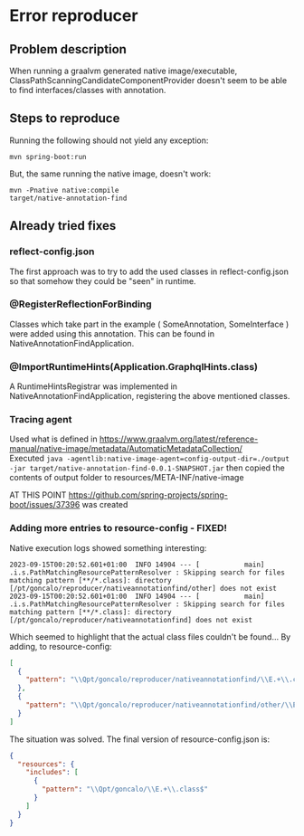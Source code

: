 # Error reproducer

## Problem description

When running a graalvm generated native image/executable, ClassPathScanningCandidateComponentProvider doesn't
seem to be able to find interfaces/classes with annotation.

## Steps to reproduce

Running the following should not yield any exception:

```shell
mvn spring-boot:run
```

But, the same running the native image, doesn't work:

```shell
mvn -Pnative native:compile
target/native-annotation-find
```

## Already tried fixes

### reflect-config.json

The first approach was to try to add the used classes in reflect-config.json so that somehow they could be "seen"
in runtime.

### @RegisterReflectionForBinding

Classes which take part in the example ( SomeAnnotation, SomeInterface ) were added using this annotation.
This can be found in NativeAnnotationFindApplication.

### @ImportRuntimeHints(Application.GraphqlHints.class)

A RuntimeHintsRegistrar was implemented in NativeAnnotationFindApplication, registering the above mentioned classes.

### Tracing agent

Used what is defined
in https://www.graalvm.org/latest/reference-manual/native-image/metadata/AutomaticMetadataCollection/  
Executed `java -agentlib:native-image-agent=config-output-dir=./output -jar target/native-annotation-find-0.0.1-SNAPSHOT.jar`
then copied the contents of output folder to resources/META-INF/native-image

AT THIS POINT https://github.com/spring-projects/spring-boot/issues/37396 was created
### Adding more entries to resource-config - FIXED!

Native execution logs showed something interesting:

```text
2023-09-15T00:20:52.601+01:00  INFO 14904 --- [           main] .i.s.PathMatchingResourcePatternResolver : Skipping search for files matching pattern [**/*.class]: directory [/pt/goncalo/reproducer/nativeannotationfind/other] does not exist
2023-09-15T00:20:52.601+01:00  INFO 14904 --- [           main] .i.s.PathMatchingResourcePatternResolver : Skipping search for files matching pattern [**/*.class]: directory [/pt/goncalo/reproducer/nativeannotationfind] does not exist

```

Which seemed to highlight that the actual class files couldn't be found...
By adding, to resource-config:

```json
[
  {
    "pattern": "\\Qpt/goncalo/reproducer/nativeannotationfind/\\E.+\\.class$"
  },
  {
    "pattern": "\\Qpt/goncalo/reproducer/nativeannotationfind/other/\\E.+\\.class$"
  }
]
```
The situation was solved. The final version of resource-config.json is:

```json
{
  "resources": {
    "includes": [
      {
        "pattern": "\\Qpt/goncalo/\\E.+\\.class$"
      }
    ]
  }
}


```
